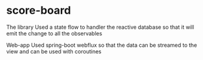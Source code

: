# score-board

The library
Used a state flow to handler the reactive database so that it will emit the change to all the observables

Web-app
Used spring-boot webflux so that the data can be streamed to the view and can be used with coroutines

